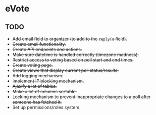 # eVote
## TODO
* ~~Add email field to organizer (to add to the `replyTo` field).~~
* ~~Create email functionality.~~
* ~~Create API endpoints and actions.~~
* ~~Make sure datetime is handled correctly (timezone madness).~~
* ~~Restrict access to voting based on poll start and end times.~~
* ~~Create voting page.~~
* ~~Create views that display current poll status/results.~~
* ~~Add logging mechanism.~~
* ~~Implement IP blocking mechanism.~~
* ~~Ajaxify a lot of tables.~~
* ~~Make a lot of columns sortable.~~
* ~~Locking mechanism to prevent inappropriate changes to a poll after someone has fetched it.~~
* Set up permissions/roles system.
